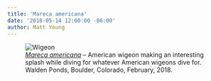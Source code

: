 ```yaml
---
title: 'Mareca americana'
date: '2018-05-14 12:00:00 -06:00'
author: Matt Young
---
```

<figure>
<img src="/PT/uploads/2018/DSC01793_Wigeon_Splash_600_2.jpg" alt="Wigeon"/>
<figcaption>
<a href="https://www.allaboutbirds.org/guide/American_Wigeon/id"><i>Mareca americana</i></a> &ndash; American wigeon making an interesting splash while diving for whatever American wigeons dive for. Walden Ponds, Boulder, Colorado, February, 2018.
</figcaption>
</figure> 

